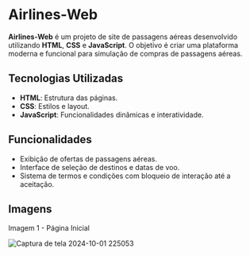 # Airlines-Web

**Airlines-Web** é um projeto de site de passagens aéreas desenvolvido utilizando **HTML**, **CSS** e **JavaScript**. O objetivo é criar uma plataforma moderna e funcional para simulação de compras de passagens aéreas.

## Tecnologias Utilizadas

- **HTML**: Estrutura das páginas.
- **CSS**: Estilos e layout.
- **JavaScript**: Funcionalidades dinâmicas e interatividade.

## Funcionalidades

- Exibição de ofertas de passagens aéreas.
- Interface de seleção de destinos e datas de voo.
- Sistema de termos e condições com bloqueio de interação até a aceitação.

## Imagens

 Imagem 1 - Página Inicial 
 
![Captura de tela 2024-10-01 225053](https://github.com/user-attachments/assets/6c877958-dec5-468c-88c8-f78a8eadff13)

